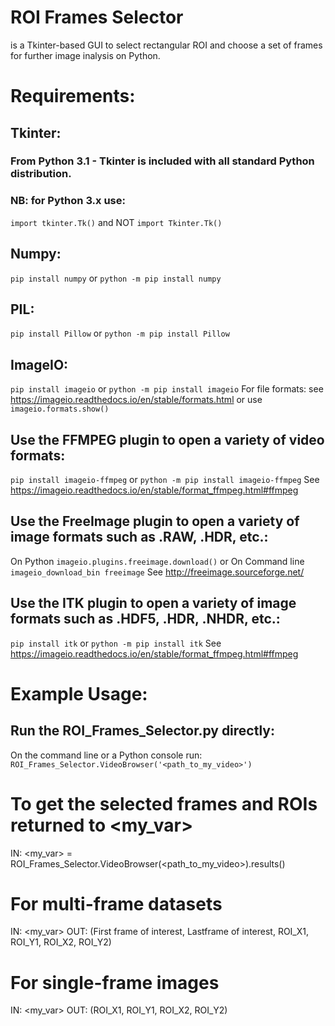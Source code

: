 # ROI Frames Selector
is a Tkinter-based GUI to select rectangular ROI and choose a set of frames for further image inalysis on Python. 

# Requirements:
## Tkinter:
### From Python 3.1 - Tkinter is included with all standard Python distribution.
### NB: for Python 3.x use:
`import tkinter.Tk()` and NOT `import Tkinter.Tk()`

## Numpy:
`pip install numpy` or
`python -m pip install numpy`

## PIL:
`pip install Pillow` or
`python -m pip install Pillow`

## ImageIO:
`pip install imageio` or
`python -m pip install imageio`
For file formats: see https://imageio.readthedocs.io/en/stable/formats.html or
use `imageio.formats.show()`

## Use the FFMPEG plugin to open a variety of video formats:
`pip install imageio-ffmpeg` or
`python -m pip install imageio-ffmpeg`
See https://imageio.readthedocs.io/en/stable/format_ffmpeg.html#ffmpeg

## Use the FreeImage plugin to open a variety of image formats such as .RAW, .HDR, etc.:
On Python `imageio.plugins.freeimage.download()` or
On Command line `imageio_download_bin freeimage`
See http://freeimage.sourceforge.net/

## Use the ITK plugin to open a variety of image formats such as .HDF5, .HDR, .NHDR, etc.:
`pip install itk` or
`python -m pip install itk`
See https://imageio.readthedocs.io/en/stable/format_ffmpeg.html#ffmpeg

# Example Usage:

## Run the ROI_Frames_Selector.py directly:
On the command line or a Python console run:
`ROI_Frames_Selector.VideoBrowser('<path_to_my_video>')`

# To get the selected frames and ROIs returned to <my_var>
IN: <my_var> = ROI_Frames_Selector.VideoBrowser(<path_to_my_video>).results()

# For multi-frame datasets
IN: <my_var>
OUT: (First frame of interest, Lastframe of interest, ROI_X1, ROI_Y1, ROI_X2, ROI_Y2)

# For single-frame images
IN: <my_var>
OUT: (ROI_X1, ROI_Y1, ROI_X2, ROI_Y2)
